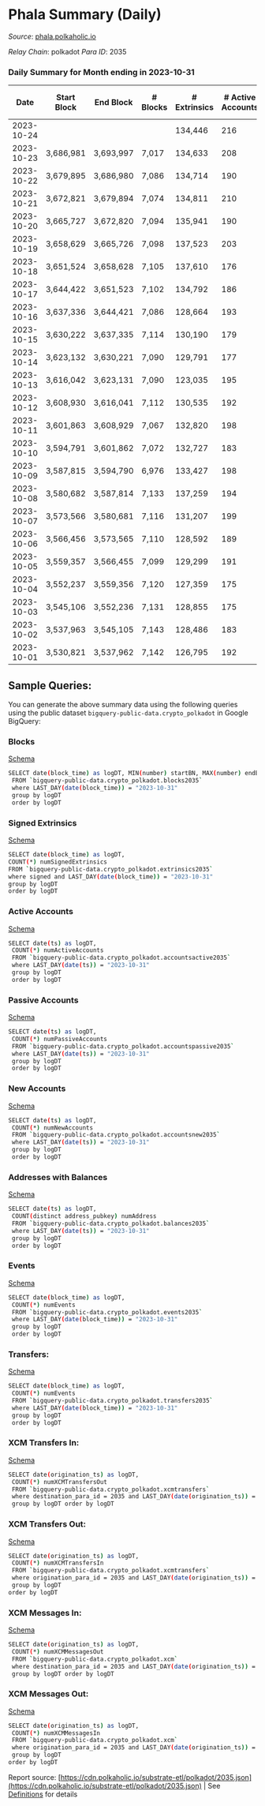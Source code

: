 # Phala Summary (Daily)

_Source_: [phala.polkaholic.io](https://phala.polkaholic.io)

*Relay Chain*: polkadot
*Para ID*: 2035



### Daily Summary for Month ending in 2023-10-31


| Date    | Start Block | End Block | # Blocks | # Extrinsics | # Active Accounts | # Passive Accounts | # New Accounts | # Addresses | # Events  | # Transfers ($USD) | # XCM Transfers In ($USD) | # XCM Transfers Out ($USD) | # XCM In | # XCM Out | Issues |
|---------|-------------|-----------|----------|--------------|-------------------|--------------------|----------------|-------------|-----------|--------------------|---------------------------|----------------------------|----------|-----------|--------|
| 2023-10-24 |  |  |  | 134,446 | 216 | 110 | 5 | 4,450 | 2,212,345 | 135,734 ($129,248.09) |   |   |  |  |  |
| 2023-10-23 | 3,686,981 | 3,693,997 | 7,017 | 134,633 | 208 | 119 | 3 | 4,445 | 2,219,251 | 136,923 ($31,374.22) | 2 ($121.21) | 10 ($2,508.96) | 7 | 11 |  |
| 2023-10-22 | 3,679,895 | 3,686,980 | 7,086 | 134,714 | 190 | 102 | 3 | 4,443 | 2,226,845 | 137,240 ($546,470.83) |   | 1 ($103.16) | 1 | 1 |  |
| 2023-10-21 | 3,672,821 | 3,679,894 | 7,074 | 134,811 | 210 | 116 | 12 | 4,443 | 2,217,160 | 135,207 ($482,864.54) | 2 ($391.70) | 4 ($524.77) | 6 | 6 |  |
| 2023-10-20 | 3,665,727 | 3,672,820 | 7,094 | 135,941 | 190 | 92 | 4 | 4,442 | 2,235,907 | 137,509 ($15,930.56) | 3 ($169.98) |   | 4 | 1 |  |
| 2023-10-19 | 3,658,629 | 3,665,726 | 7,098 | 137,523 | 203 | 137 | 14 | 4,438 | 2,279,495 | 136,683 ($1,569,962.09) | 2 ($49.26) | 8 ($154.61) | 6 | 9 |  |
| 2023-10-18 | 3,651,524 | 3,658,628 | 7,105 | 137,610 | 176 | 110 | 8 | 4,428 | 2,295,811 | 136,916 ($25,902.02) | 1 ($17.84) |   | 2 |  |  |
| 2023-10-17 | 3,644,422 | 3,651,523 | 7,102 | 134,792 | 186 | 112 | 11 | 4,421 | 2,249,226 | 138,632 ($139,899.01) | 3 ($178.05) | 3 ($18.81) | 4 | 3 |  |
| 2023-10-16 | 3,637,336 | 3,644,421 | 7,086 | 128,664 | 193 | 133 | 13 | 4,410 | 2,143,990 | 129,707 ($17,808.41) | 2 ($247.48) |   | 3 |  |  |
| 2023-10-15 | 3,630,222 | 3,637,335 | 7,114 | 130,190 | 179 | 86 | 3 | 4,400 | 2,215,471 | 132,997 ($27,456.72) | 1 ($48.86) | 3 ($2.90) | 1 | 3 |  |
| 2023-10-14 | 3,623,132 | 3,630,221 | 7,090 | 129,791 | 177 | 82 | 9 | 4,397 | 2,197,134 | 130,884 ($384,691.10) | 1 ($300.92) | 2 ($300.94) | 1 | 1 |  |
| 2023-10-13 | 3,616,042 | 3,623,131 | 7,090 | 123,035 | 195 | 102 | 7 | 4,388 | 2,118,564 | 125,134 ($44,926.15) | 7 ($2,085.08) | 8 ($2,111.77) | 9 | 8 |  |
| 2023-10-12 | 3,608,930 | 3,616,041 | 7,112 | 130,535 | 192 | 117 | 6 | 4,382 | 2,232,754 | 134,396 ($16,053.95) | 1 ($0.09) | 1  | 2 | 1 |  |
| 2023-10-11 | 3,601,863 | 3,608,929 | 7,067 | 132,820 | 198 | 114 | 17 | 4,378 | 2,281,944 | 135,329 ($775,979.04) | 1 ($210.28) | 2 ($533.84) | 3 | 1 |  |
| 2023-10-10 | 3,594,791 | 3,601,862 | 7,072 | 132,727 | 183 | 93 | 7 | 4,362 | 2,311,329 | 134,883 ($44,204.84) | 2 ($131.06) | 1  | 3 | 2 |  |
| 2023-10-09 | 3,587,815 | 3,594,790 | 6,976 | 133,427 | 198 | 129 | 3 | 4,358 | 2,270,992 | 135,634 ($779,631.18) |   | 1 ($1.20) |  | 1 |  |
| 2023-10-08 | 3,580,682 | 3,587,814 | 7,133 | 137,259 | 194 | 87 | 5 | 4,358 | 2,359,051 | 138,001 ($116,215.80) |   | 1 ($53.78) | 1 | 1 |  |
| 2023-10-07 | 3,573,566 | 3,580,681 | 7,116 | 131,207 | 199 | 102 | 12 | 4,353 | 2,249,437 | 134,530 ($195,875.99) |   | 1  |  | 1 |  |
| 2023-10-06 | 3,566,456 | 3,573,565 | 7,110 | 128,592 | 189 | 109 | 5 | 4,342 | 2,169,651 | 132,021 ($105,666.32) | 2 ($930.44) | 3 ($966.36) | 4 | 5 |  |
| 2023-10-05 | 3,559,357 | 3,566,455 | 7,099 | 129,299 | 191 | 97 | 8 | 4,337 | 2,179,377 | 131,303 ($19,867.16) | 2 ($373.11) | 5 ($1,890.15) | 6 | 7 |  |
| 2023-10-04 | 3,552,237 | 3,559,356 | 7,120 | 127,359 | 175 | 104 |  | 4,329 | 2,155,154 | 129,973 ($9,166.15) |   | 1 ($0.02) | 2 | 1 |  |
| 2023-10-03 | 3,545,106 | 3,552,236 | 7,131 | 128,855 | 175 | 105 | 3 | 4,329 | 2,177,170 | 131,816 ($9,507.61) | 2 ($186.88) | 1 ($315.21) | 3 | 1 |  |
| 2023-10-02 | 3,537,963 | 3,545,105 | 7,143 | 128,486 | 183 | 99 | 5 | 4,327 | 2,175,636 | 132,447 ($264,980.72) | 2 ($349.06) | 2 ($266.72) | 10 | 8 |  |
| 2023-10-01 | 3,530,821 | 3,537,962 | 7,142 | 126,795 | 192 | 115 | 8 | 4,322 | 2,153,135 | 131,171 ($90,070.47) | 1 ($207.63) | 2 ($1,159.13) | 1 | 3 |  |

## Sample Queries:
You can generate the above summary data using the following queries using the public dataset `bigquery-public-data.crypto_polkadot` in Google BigQuery:


### Blocks 

[Schema](https://github.com/colorfulnotion/substrate-etl/blob/main/schema/blocks.json)

```bash
SELECT date(block_time) as logDT, MIN(number) startBN, MAX(number) endBN, COUNT(*) numBlocks 
 FROM `bigquery-public-data.crypto_polkadot.blocks2035`  
 where LAST_DAY(date(block_time)) = "2023-10-31" 
 group by logDT 
 order by logDT
```

### Signed Extrinsics 

[Schema](https://github.com/colorfulnotion/substrate-etl/blob/main/schema/extrinsics.json)

```bash
SELECT date(block_time) as logDT, 
COUNT(*) numSignedExtrinsics 
FROM `bigquery-public-data.crypto_polkadot.extrinsics2035`  
where signed and LAST_DAY(date(block_time)) = "2023-10-31" 
group by logDT 
order by logDT
```

### Active Accounts 

[Schema](https://github.com/colorfulnotion/substrate-etl/blob/main/schema/accountsactive.json)

```bash
SELECT date(ts) as logDT, 
 COUNT(*) numActiveAccounts 
 FROM `bigquery-public-data.crypto_polkadot.accountsactive2035` 
 where LAST_DAY(date(ts)) = "2023-10-31" 
 group by logDT 
 order by logDT
```

### Passive Accounts 

[Schema](https://github.com/colorfulnotion/substrate-etl/blob/main/schema/accountspassive.json)

```bash
SELECT date(ts) as logDT, 
 COUNT(*) numPassiveAccounts 
 FROM `bigquery-public-data.crypto_polkadot.accountspassive2035` 
 where LAST_DAY(date(ts)) = "2023-10-31" 
 group by logDT 
 order by logDT
```

### New Accounts 

[Schema](https://github.com/colorfulnotion/substrate-etl/blob/main/schema/accountsnew.json)

```bash
SELECT date(ts) as logDT, 
 COUNT(*) numNewAccounts 
 FROM `bigquery-public-data.crypto_polkadot.accountsnew2035` 
 where LAST_DAY(date(ts)) = "2023-10-31" 
 group by logDT
 order by logDT
```

### Addresses with Balances 

[Schema](https://github.com/colorfulnotion/substrate-etl/blob/main/schema/balances.json)

```bash
SELECT date(ts) as logDT,
 COUNT(distinct address_pubkey) numAddress 
 FROM `bigquery-public-data.crypto_polkadot.balances2035` 
 where LAST_DAY(date(ts)) = "2023-10-31" 
 group by logDT 
 order by logDT
```

### Events 

[Schema](https://github.com/colorfulnotion/substrate-etl/blob/main/schema/events.json)

```bash
SELECT date(block_time) as logDT, 
 COUNT(*) numEvents 
 FROM `bigquery-public-data.crypto_polkadot.events2035` 
 where LAST_DAY(date(block_time)) = "2023-10-31" 
 group by logDT 
 order by logDT
```

### Transfers:

[Schema](https://github.com/colorfulnotion/substrate-etl/blob/main/schema/transfers.json)

```bash
SELECT date(block_time) as logDT, 
 COUNT(*) numEvents 
 FROM `bigquery-public-data.crypto_polkadot.transfers2035` 
 where LAST_DAY(date(block_time)) = "2023-10-31" 
 group by logDT 
 order by logDT
```

### XCM Transfers In: 

[Schema](https://github.com/colorfulnotion/substrate-etl/blob/main/schema/xcmtransfers.json)

```bash
SELECT date(origination_ts) as logDT, 
 COUNT(*) numXCMTransfersOut 
 FROM `bigquery-public-data.crypto_polkadot.xcmtransfers` 
 where destination_para_id = 2035 and LAST_DAY(date(origination_ts)) = "2023-10-31" 
 group by logDT order by logDT
```

### XCM Transfers Out: 

[Schema](https://github.com/colorfulnotion/substrate-etl/blob/main/schema/xcmtransfers.json)

```bash
SELECT date(origination_ts) as logDT, 
 COUNT(*) numXCMTransfersIn 
 FROM `bigquery-public-data.crypto_polkadot.xcmtransfers` 
 where origination_para_id = 2035 and LAST_DAY(date(origination_ts)) = "2023-10-31" 
 group by logDT 
order by logDT
```

### XCM Messages In: 

[Schema](https://github.com/colorfulnotion/substrate-etl/blob/main/schema/xcm.json)

```bash
SELECT date(origination_ts) as logDT, 
 COUNT(*) numXCMMessagesOut 
 FROM `bigquery-public-data.crypto_polkadot.xcm` 
 where destination_para_id = 2035 and LAST_DAY(date(origination_ts)) = "2023-10-31" 
 group by logDT order by logDT
```

### XCM Messages Out: 

[Schema](https://github.com/colorfulnotion/substrate-etl/blob/main/schema/xcm.json)

```bash
SELECT date(origination_ts) as logDT, 
 COUNT(*) numXCMMessagesIn 
 FROM `bigquery-public-data.crypto_polkadot.xcm` 
 where origination_para_id = 2035 and LAST_DAY(date(origination_ts)) = "2023-10-31" 
 group by logDT 
order by logDT
```


Report source: [https://cdn.polkaholic.io/substrate-etl/polkadot/2035.json](https://cdn.polkaholic.io/substrate-etl/polkadot/2035.json) | See [Definitions](/DEFINITIONS.md) for details
